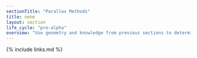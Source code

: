 ```yaml
---
sectionTitle: "Parallax Methods"
title: none
layout: section
life_cycle: "pre-alpha"
overview: "Use geometry and knowledge from previous sections to determine the distance to nearby stars."
---
```



{% include links.md %}
